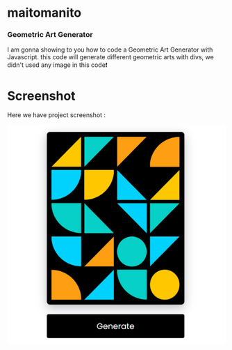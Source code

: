 # maitomanito

### Geometric Art Generator
  I am gonna showing to you how to code a Geometric Art Generator with Javascript. this code will generate different geometric arts with divs, we didn't used any image in this code❗️

# Screenshot
Here we have project screenshot :


![screenshot](screenshot.jpg)